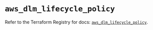 # `aws_dlm_lifecycle_policy`

Refer to the Terraform Registry for docs: [`aws_dlm_lifecycle_policy`](https://registry.terraform.io/providers/hashicorp/aws/3.76.1/docs/resources/dlm_lifecycle_policy).
